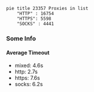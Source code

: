 
```mermaid
pie title 23357 Proxies in list
    "HTTP" : 16754
    "HTTPS": 5598
    "SOCKS" : 4441
```

### Some Info
#### Average Timeout

- mixed: 4.6s
- http: 2.7s
- https: 7.6s
- socks: 6.2s